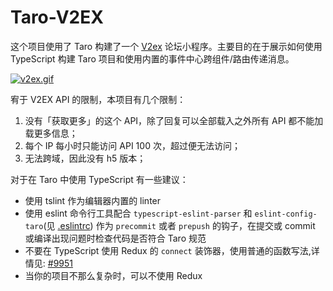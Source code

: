 # Taro-V2EX

这个项目使用了 Taro 构建了一个 [V2ex](www.v2ex.com) 论坛小程序。主要目的在于展示如何使用 TypeScript 构建 Taro 项目和使用内置的事件中心跨组件/路由传递消息。

[![v2ex.gif](https://i.loli.net/2018/08/15/5b73d86a54514.gif)](https://i.loli.net/2018/08/15/5b73d86a54514.gif)


宥于 V2EX API 的限制，本项目有几个限制：

1. 没有「获取更多」的这个 API，除了回复可以全部载入之外所有 API 都不能加载更多信息；
2. 每个 IP 每小时只能访问 API 100 次，超过便无法访问；
3. 无法跨域，因此没有 h5 版本；

对于在 Taro 中使用 TypeScript 有一些建议：

* 使用 tslint 作为编辑器内置的 linter
* 使用 eslint 命令行工具配合 `typescript-eslint-parser` 和 `eslint-config-taro`(见 [.eslintrc](./eslintrc)) 作为 `precommit` 或者 `prepush` 的钩子，在提交或 commit 或编译出现问题时检查代码是否符合 Taro 规范
* 不要在 TypeScript 使用 Redux 的 `connect` 装饰器，使用普通的函数写法,详情见: [#9951](https://github.com/DefinitelyTyped/DefinitelyTyped/issues/9951)
* 当你的项目不那么复杂时，可以不使用 Redux
